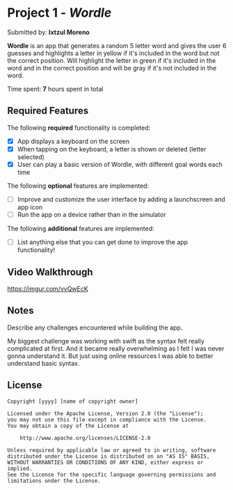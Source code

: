 # Project 1 - *Wordle*

Submitted by: **Ixtzul Moreno**

**Wordle** is an app that generates a random 5 letter word and gives the user 6 guesses and highlights a letter in yellow if it's included in the word but not the correct position. Will highlight the letter in green if it's included in the word and in the correct position and will be gray if it's not included in the word. 

Time spent: **7** hours spent in total

## Required Features

The following **required** functionality is completed:

- [x] App displays a keyboard on the screen
- [x] When tapping on the keyboard, a letter is shown or deleted (letter selected)
- [x] User can play a basic version of Wordle, with different goal words each time

The following **optional** features are implemented:

- [ ] Improve and customize the user interface by adding a launchscreen and app icon
- [ ] Run the app on a device rather than in the simulator

The following **additional** features are implemented:

- [ ] List anything else that you can get done to improve the app functionality!

## Video Walkthrough

https://imgur.com/vvQwEcK 

## Notes

Describe any challenges encountered while building the app.

My biggest challenge was working with swift as the syntax felt really complicated at first. And it became really overwhelming as I felt I was never gonna understand it. But just using online resources I was able to better understand basic syntax.
## License

    Copyright [yyyy] [name of copyright owner]

    Licensed under the Apache License, Version 2.0 (the "License");
    you may not use this file except in compliance with the License.
    You may obtain a copy of the License at

        http://www.apache.org/licenses/LICENSE-2.0

    Unless required by applicable law or agreed to in writing, software
    distributed under the License is distributed on an "AS IS" BASIS,
    WITHOUT WARRANTIES OR CONDITIONS OF ANY KIND, either express or implied.
    See the License for the specific language governing permissions and
    limitations under the License.
